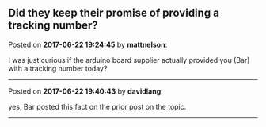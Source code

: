 ## Did they keep their promise of providing a tracking number?
Posted on **2017-06-22 19:24:45** by **mattnelson**:

I was just curious if the arduino board supplier actually provided you (Bar) with a tracking number today?

---

Posted on **2017-06-22 19:40:43** by **davidlang**:

yes, Bar posted this fact on the prior post on the topic.

---

